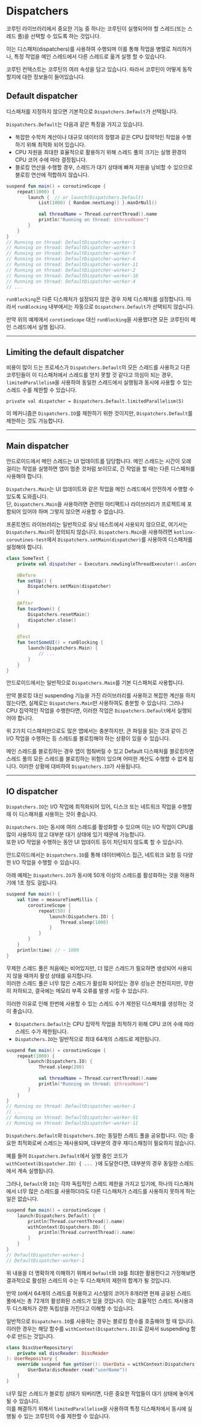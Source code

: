 # Dispatchers

코루틴 라이브러리에서 중요한 기능 중 하나는 코루틴이 실행되어야 할 스레드(또는 스레드 풀)을 선택할 수 있도록 하는 것입니다.

이는 디스패처(dispatchers)를 사용하여 수행되며 이를 통해 작업을 병렬로 처리하거나, 특정 작업을 메인 스레드에서 다른 스레드로 옮겨 실행 할 수 있습니다.

코루틴 컨텍스트는 코루틴의 여러 속성을 담고 있습니다. 따라서 코루틴이 어떻게 동작할지에 대한 정보들이 들어있습니다.

## Default dispatcher

디스패처를 지정하지 않으면 기본적으로 `Dispatchers.Default`가 선택됩니다.  

`Dispatchers.Default`는 다음과 같은 특징을 가지고 있습니다.
- 복잡한 수학저 계산이나 대규모 데이터의 정렬과 같은 CPU 집약적인 작업을 수행하기 위해 최적화 되어 있습니다.
- CPU 자원을 최대한 효율적으로 활용하기 위해 스레드 풀의 크기는 실행 환경의 CPU 코어 수에 따라 결정됩니다.
- 블로킹 연산을 수행할 경우, 스레드가 대기 상태에 빠져 자원을 낭비할 수 있으므로 블로킹 연산에 적합하지 않습니다.

```kotlin
suspend fun main() = coroutineScope {
    repeat(1000) {
        launch {  // or launch(Dispatchers.Default)
            List(1000) { Random.nextLong() }.maxOrNull()
            
            val threadName = Thread.currentThread().name
            println("Running on thread: $threadName")
        }
    }
}
// Running on thread: DefaultDispatcher-worker-1
// Running on thread: DefaultDispatcher-worker-5
// Running on thread: DefaultDispatcher-worker-7
// Running on thread: DefaultDispatcher-worker-6
// Running on thread: DefaultDispatcher-worker-11
// Running on thread: DefaultDispatcher-worker-2
// Running on thread: DefaultDispatcher-worker-10
// Running on thread: DefaultDispatcher-worker-4
// ...
```

`runBlocking`은 다른 디스패처가 설정되지 않은 경우 자체 디스패처를 설정합니다. 
따라서 `runBlocking` 내부에서는 자동으로 `Dispatchers.Default`가 선택되지 않습니다. 

만약 위의 예제에서 `corotineScope` 대신 `runBlocking`을 사용했다면 모든 코루틴이 메인 스레드에서 실행 됩니다.

---

## Limiting the default dispatcher

비용이 많이 드는 프로세스가 `Dispatchers.Default`의 모든 스레드를 사용하고 다른 코루틴들이 이 디스패처에서 스레드를 얻지 못할 것 같다고 의심이 되는 경우,
`limitedParallelism`을 사용하여 동일한 스레드에서 실행됨과 동시에 사용할 수 있는 스레드 수를 제한할 수 있습니다.

`private val dispatcher = Dispatchers.Default.limitedParallelism(5)`

이 메커니즘은 `Dispatchers.IO`를 제한하기 위한 것이지만, `Dispatchers.Default`를 제한하는 것도 가능합니다.

---

## Main dispatcher

안드로이드에서 메인 스레드는 UI 업데이트를 담당합니다. 
메인 스레드는 시간이 오래 걸리는 작업을 실행하면 앱이 멈춘 것처럼 보이므로, 긴 작업을 할 때는 다른 디스패처를 사용해야 합니다.

`Dispatchers.Main`는 UI 업데이트와 같은 작업을 메인 스레드에서 안전하게 수행할 수 있도록 도와줍니다.  
단, `Dispatchers.Main`을 사용하려면 관련된 아티팩트나 라이브러리가 프로젝트에 포함되어 있어야 하며 그렇지 않으면 사용할 수 없습니다.

프론트엔드 라이브러리는 일반적으로 유닛 테스트에서 사용되지 않으므로, 여기서는 `Dispatchers.Main`이 정의되지 않습니다.
`Dispatchers.Main`을 사용하려면 `kotlinx-coroutines-test`에서 `Dispatchers.setMain(dispatcher)`를 사용하여 디스패처를 설정해야 합니다.

```kotlin
class SomeTest {
    private val dispatcher = Executors.newSingleThreadExecutor().asCoroutineDispatcher()
    
    @Before
    fun setUp() {
        Dispatchers.setMain(dispatcher)
    }
    
    @After
    fun tearDown() {
        Dispatchers.resetMain()
        dispatcher.close()
    }
    
    @Test
    fun testSomeUI() = runBlocking {
        launch(Dispatchers.Main) {
            // ...
        }
    }
}
```

안드로이드에서는 일반적으로 `Dispatchers.Main`를 기본 디스패처로 사용합니다.

만약 블로킹 대신 suspending 기능을 가진 라이브러리를 사용하고 복잡한 계산을 하지 않는다면, 실제로는 `Dispatchers.Main`만 사용하여도 충분할 수 있습니다.
그러나 CPU 집약적인 작업을 수행한다면, 이러한 작업은 `Dispatchers.Default`에서 실행되어야 합니다.

위 2가지 디스패처만으로도 많은 앱에서는 충분하지만, 큰 파일을 읽는 것과 같이 긴 I/O 작업을 수행하는 등 스레드를 블로킹해야 하는 상황이 있을 수 있습니다.

메인 스레드를 블로킹하는 경우 앱이 멈춰버릴 수 있고 Default 디스패처를 블로킹하면 스레드 풀의 모든 스레드를 블로킹하는 위험이 있으며 어떠한 계산도 수행할 수 없게 됩니다.
이러한 상황에 대비하여 `Dispatchers.IO`가 사용됩니다.

---

## IO dispatcher

`Dispatchers.IO`는 I/O 작업에 최적화되어 있어, 디스크 또는 네트워크 작업을 수행할 때 이 디스패처를 사용하는 것이 좋습니다.

`Dispatchers.IO`는 동시에 여러 스레드를 활성화할 수 있으며 이는 I/O 작업이 CPU를 많이 사용하지 않고 대부분 대기 상태에 있기 때문에 가능합니다.  
또한 I/O 작업을 수행하는 동안 UI 업데이트 등이 차단되지 않도록 할 수 있습니다.

안드로이드에서는 `Dispatchers.IO`를 통해 데이터베이스 접근, 네트워크 요청 등 다양한 I/O 작업을 수행할 수 있습니다.

아래 예제는 `Dispatchers.IO`가 동시에 50개 이상의 스레드를 활성화하는 것을 허용하기에 1초 정도 걸립니다.

```kotlin
suspend fun main() {
    val time = measureTimeMillis { 
        coroutineScope {
            repeat(50) {
                launch(Dispatchers.IO) { 
                    Thread.sleep(1000)
                }
            }
        }
    }
    println(time) // ~ 1000
}
```

무제한 스레드 풀은 처음에는 비어있지만, 더 많은 스레드가 필요하면 생성되어 사용되지 않을 때까지 활성 상태를 유지합니다.  
이러한 스레드 풀은 너무 많은 스레드가 활성화 되어있는 경우 성능은 천천히지만, 무한히 저하되고, 결국에는 메모리 부족 오류를 발생 시킬 수 있습니다.

이러한 이유로 인해 한번에 사용할 수 있는 스레드 수가 제한된 디스패처를 생성하는 것이 좋습니다.  
- `Dispatchers.Default`는 CPU 집약적 작업을 최적하기 위해 CPU 코어 수에 따라 스레드 수가 제한됩니다.
- `Dispatchers.IO`는 일반적으로 최대 64개의 스레드로 제한됩니다.

```kotlin
suspend fun main() = coroutineScope {
    repeat(1000) {
        launch(Dispatchers.IO) { 
            Thread.sleep(200)
            
            val threadName = Thread.currentThread().name
            println("Running on thread: $threadName")
        }
    }
}
// Running on thread: DefaultDispatcher-worker-1
// ...
// Running on thread: DefaultDispatcher-worker-51
// Running on thread: DefaultDispatcher-worker-11
```

`Dispatchers.Default`와 `Dispatchers.IO`는 동일한 스레드 풀을 공유합니다.
이는 중요한 최적화로써 스레드는 재사용되며, 대부분의 경우 재디스패칭이 필요하지 않습니다.

예를 들어 `Dispatchers.Default`에서 실행 중인 코드가 `withContext(Dispatcher.IO) { ... }`에 도달한다면, 대부분의 경우 동일한 스레드에서 계속 실행됩니다.  

그러나, `Default`와 `IO`는 각자 독립적인 스레드 제한을 가지고 있기에, 하나의 디스패처에서 너무 많은 스레드를 사용하더라도 다른 디스패처가 스레드를 사용하지 못하게 하는 일은 없습니다.

```kotlin
suspend fun main() = coroutineScope {
    launch(Dispatchers.Default) {
        println(Thread.currentThread().name)
        withContext(Dispatchers.IO) {
            println(Thread.currentThread().name)
        }
    }
}
// DefaultDispatcher-worker-1
// DefaultDispatcher-worker-1
```

위 내용을 더 명확하게 이해하기 위해서 `Default`와 `IO`를 최대한 활용한다고 가정해보면 결과적으로 활성된 스레드의 수는 두 디스패처의 제한의 합계가 될 것입니다.

만약 `IO`에서 64개의 스레드를 허용하고 시스템의 코어가 8개라면 현재 공유된 스레드 풀에서는 총 72개의 활성화된 스레드가 있을 것입니다.
이는 효율적인 스레드 재사용과 두 디스패처가 강한 독립성을 가진다고 이해할 수 있습니다.

일반적으로 `Dispatchers.IO`를 사용하는 경우는 블로킹 함수를 호출해야 할 때 입니다.   
이러한 경우는 해당 함수를 `withContext(Dispatchers.IO)`로 감싸서 suspending 함수로 만드는 것입니다.

```kotlin
class DiscUserRepository(
    private val discReader: DiscReader
): UserRepository {
    override suspend fun getUser(): UserData = withContext(Dispatchers.IO) {
        UserData(discReader.read("userName"))
    }
}
```

너무 많은 스레드가 블로킹 상태가 되버리면, 다른 중요한 작업들이 대기 상태에 놓이게 될 수 있습니다.  
이를 해결하기 위해서 `limitedParallelism`을 사용하여 특정 디스패처에서 동시에 실행될 수 있는 코루틴의 수를 제한할 수 있습니다.